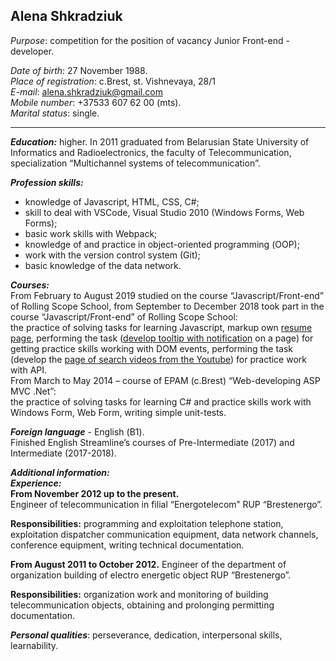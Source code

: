 ## Alena Shkradziuk ##

*Purpose*: competition for the position of vacancy Junior Front-end - developer.

*Date of birth*: 27 November 1988.    
*Place of registration*: c.Brest, st. Vishnevaya, 28/1   
*E-mail*: alena.shkradziuk@gmail.com  
*Mobile number*: +37533 607 62 00 (mts).  
*Marital status*: single. 
 
---

***Education:*** higher. 
In 2011 graduated from Belarusian State University of Informatics and Radioelectronics, the faculty of Telecommunication, specialization “Multichannel systems of telecommunication”.
 
***Profession skills:*** 
- knowledge of Javascript, HTML, CSS, С#;
- skill to deal with VSCode, Visual Studio 2010 (Windows Forms, Web Forms);
- basic work skills with Webpack;
- knowledge of and practice in object-oriented programming (ООP);
- work with the version control system (Git);
- basic knowledge of the data network.

***Courses:***  
From February to August 2019 studied on the course “Javascript/Front-end” of Rolling Scope School,
from September to December 2018 took part in the course “Javascript/Front-end” of Rolling Scope School:  
the practice of solving tasks for learning Javascript, markup own [resume page](https://alenashkr.github.io/rsschool-codejam1-cv/),  performing the task ([develop tooltip with  notification](https://github.com/AlenaShkr/alenashkr-2018Q3/tree/codejam-dom) on a page) for getting practice skills working with DOM events, performing the task (develop the [page of search videos from the Youtube](https://github.com/AlenaShkr/youtube-client)) for  practice work with API.  
From March to May 2014 – course of EPAM (c.Brest) “Web-developing ASP MVC .Net”:  
the practice of solving tasks for learning C# and practice skills work with Windows Form, Web Form, writing simple unit-tests.

***Foreign language*** - English (В1).  
Finished English  Streamline’s courses of Pre-Intermediate (2017) and Intermediate (2017-2018).
 
***Additional information:***  
***Experience:***  
**From November 2012 up to the present.**  
Engineer of telecommunication in filial “Energotelecom” RUP “Brestenergo”.  

**Responsibilities:** programming and exploitation telephone station, exploitation dispatcher communication equipment, data network channels, conference equipment, writing technical documentation. 

**From August 2011 to October 2012.**
Engineer of the department of organization building of electro energetic object RUP “Brestenergo”.

**Responsibilities:** organization work and monitoring of building telecommunication objects, obtaining and prolonging permitting documentation.

***Personal qualities***: perseverance, dedication, interpersonal skills, learnability.


